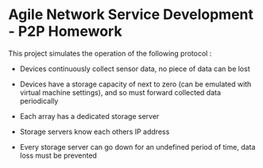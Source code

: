 # Agile Network Service Development - P2P Homework

This project simulates the operation of the following protocol :
  - Devices continuously collect sensor data, no piece of data can be lost
  
  - Devices have a storage capacity of next to zero (can be emulated with virtual machine settings), and so must forward collected data   periodically
  - Each array has a dedicated storage server 
  - Storage servers know each others IP address
  - Every storage server can go down for an undefined period of time, data loss must be prevented
